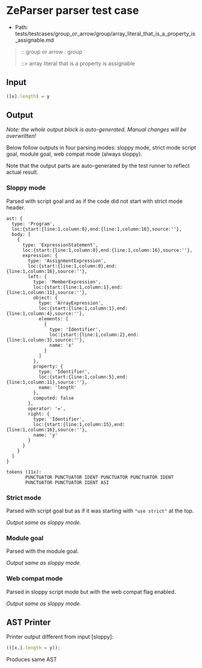 # ZeParser parser test case

- Path: tests/testcases/group_or_arrow/group/array_literal_that_is_a_property_is_assignable.md

> :: group or arrow : group
>
> ::> array literal that is a property is assignable

## Input

`````js
([x].length) = y
`````

## Output

_Note: the whole output block is auto-generated. Manual changes will be overwritten!_

Below follow outputs in four parsing modes: sloppy mode, strict mode script goal, module goal, web compat mode (always sloppy).

Note that the output parts are auto-generated by the test runner to reflect actual result.

### Sloppy mode

Parsed with script goal and as if the code did not start with strict mode header.

`````
ast: {
  type: 'Program',
  loc:{start:{line:1,column:0},end:{line:1,column:16},source:''},
  body: [
    {
      type: 'ExpressionStatement',
      loc:{start:{line:1,column:0},end:{line:1,column:16},source:''},
      expression: {
        type: 'AssignmentExpression',
        loc:{start:{line:1,column:0},end:{line:1,column:16},source:''},
        left: {
          type: 'MemberExpression',
          loc:{start:{line:1,column:1},end:{line:1,column:11},source:''},
          object: {
            type: 'ArrayExpression',
            loc:{start:{line:1,column:1},end:{line:1,column:4},source:''},
            elements: [
              {
                type: 'Identifier',
                loc:{start:{line:1,column:2},end:{line:1,column:3},source:''},
                name: 'x'
              }
            ]
          },
          property: {
            type: 'Identifier',
            loc:{start:{line:1,column:5},end:{line:1,column:11},source:''},
            name: 'length'
          },
          computed: false
        },
        operator: '=',
        right: {
          type: 'Identifier',
          loc:{start:{line:1,column:15},end:{line:1,column:16},source:''},
          name: 'y'
        }
      }
    }
  ]
}

tokens (11x):
       PUNCTUATOR PUNCTUATOR IDENT PUNCTUATOR PUNCTUATOR IDENT
       PUNCTUATOR PUNCTUATOR IDENT ASI
`````

### Strict mode

Parsed with script goal but as if it was starting with `"use strict"` at the top.

_Output same as sloppy mode._

### Module goal

Parsed with the module goal.

_Output same as sloppy mode._

### Web compat mode

Parsed in sloppy script mode but with the web compat flag enabled.

_Output same as sloppy mode._

## AST Printer

Printer output different from input [sloppy]:

````js
(([x,].length = y));
````

Produces same AST
